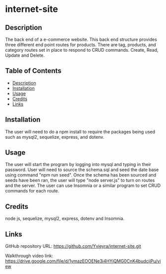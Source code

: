 # internet-site

## Description
  The back end of a e-commerce website. This back end structure provides three different end point routes for products. There are tag, products, and category routes set in place to respond to CRUD commands. Create, Read, Update and Delete. 
  ## Table of Contents

  - [Description](#description)
  - [Installation](#installation)
  - [Usage](#usage)
  - [Credits](#credits)
  - [Links](#links)
  
  
  ## Installation
  The user will need to do a npm install to require the packages being used such as mysql2, sequelize, express, and dotenv.

  ## Usage
  The user will start the program by logging into mysql and typing in their password. User will need to source the schema.sql and seed the date base using command "npm run seed". Once the schema has been sourced and seeds have been ran, the user will type "node server.js" to turn on routes and the server. The user can use Insomnia or a similar program to set CRUD commands for each route. 
 
  ## Credits
  node js, sequelize, mysql2, express, dotenv and Insomnia. 

  ## Links

 GitHub repository URL: https://github.com/Yvieyra/internet-site.git

 Walkthrough video link: https://drive.google.com/file/d/1ymazEOOENe3i4HYjQMG0CnK4budcijPu/view
  